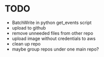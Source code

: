 # TODO

- BatchWrite in python get_events script
- upload to github
- remove unneeded files from other repo
- upload image without credentials to aws
- clean up repo
- maybe group repos under one main repo?